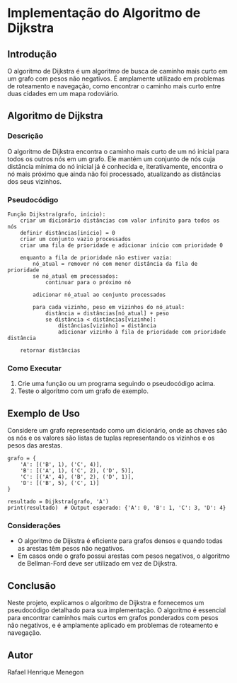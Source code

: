 # Implementação do Algoritmo de Dijkstra

## Introdução

O algoritmo de Dijkstra é um algoritmo de busca de caminho mais curto em um grafo com pesos não negativos. É amplamente utilizado em problemas de roteamento e navegação, como encontrar o caminho mais curto entre duas cidades em um mapa rodoviário.

## Algoritmo de Dijkstra

### Descrição

O algoritmo de Dijkstra encontra o caminho mais curto de um nó inicial para todos os outros nós em um grafo. Ele mantém um conjunto de nós cuja distância mínima do nó inicial já é conhecida e, iterativamente, encontra o nó mais próximo que ainda não foi processado, atualizando as distâncias dos seus vizinhos.

### Pseudocódigo

```plaintext
Função Dijkstra(grafo, início):
    criar um dicionário distâncias com valor infinito para todos os nós
    definir distâncias[início] = 0
    criar um conjunto vazio processados
    criar uma fila de prioridade e adicionar início com prioridade 0

    enquanto a fila de prioridade não estiver vazia:
        nó_atual = remover nó com menor distância da fila de prioridade
        se nó_atual em processados:
            continuar para o próximo nó

        adicionar nó_atual ao conjunto processados

        para cada vizinho, peso em vizinhos do nó_atual:
            distância = distâncias[nó_atual] + peso
            se distância < distâncias[vizinho]:
                distâncias[vizinho] = distância
                adicionar vizinho à fila de prioridade com prioridade distância

    retornar distâncias
```

### Como Executar

1. Crie uma função ou um programa seguindo o pseudocódigo acima.
2. Teste o algoritmo com um grafo de exemplo.

## Exemplo de Uso

Considere um grafo representado como um dicionário, onde as chaves são os nós e os valores são listas de tuplas representando os vizinhos e os pesos das arestas.

```plaintext
grafo = {
    'A': [('B', 1), ('C', 4)],
    'B': [('A', 1), ('C', 2), ('D', 5)],
    'C': [('A', 4), ('B', 2), ('D', 1)],
    'D': [('B', 5), ('C', 1)]
}

resultado = Dijkstra(grafo, 'A')
print(resultado)  # Output esperado: {'A': 0, 'B': 1, 'C': 3, 'D': 4}
```

### Considerações

- O algoritmo de Dijkstra é eficiente para grafos densos e quando todas as arestas têm pesos não negativos.
- Em casos onde o grafo possui arestas com pesos negativos, o algoritmo de Bellman-Ford deve ser utilizado em vez de Dijkstra.

## Conclusão

Neste projeto, explicamos o algoritmo de Dijkstra e fornecemos um pseudocódigo detalhado para sua implementação. O algoritmo é essencial para encontrar caminhos mais curtos em grafos ponderados com pesos não negativos, e é amplamente aplicado em problemas de roteamento e navegação.

## Autor

Rafael Henrique Menegon

